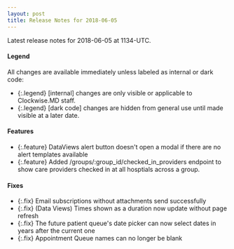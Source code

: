 ```yaml
---
layout: post
title: Release Notes for 2018-06-05
---
```


Latest release notes for 2018-06-05 at 1134-UTC.

<div class='legend' markdown='1'>

#### Legend

All changes are available immediately unless labeled as internal or dark code:

- {:.legend} [internal] changes are only visible or applicable to Clockwise.MD staff.
- {:.legend} [dark code] changes are hidden from general use until made visible at a later date.

</div>

<div class='features' markdown='1'>

#### Features

- {:.feature} DataViews alert button doesn't open a modal if there are no alert templates available
- {:.feature} Added /groups/:group_id/checked_in_providers endpoint to show care providers checked in at all hosptials across a group.

</div>

<div class='fixes' markdown='1'>

#### Fixes

- {:.fix} Email subscriptions without attachments send successfully
- {:.fix} (Data Views) Times shown as a duration now update without page refresh
- {:.fix} The future patient queue's date picker can now select dates in years after the current one
- {:.fix} Appointment Queue names can no longer be blank

</div>
